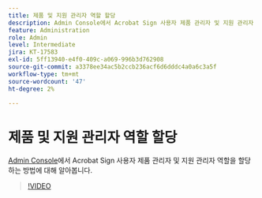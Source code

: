 ```yaml
---
title: 제품 및 지원 관리자 역할 할당
description: Admin Console에서 Acrobat Sign 사용자 제품 관리자 및 지원 관리자 역할을 할당하는 방법에 대해 알아보십시오
feature: Administration
role: Admin
level: Intermediate
jira: KT-17583
exl-id: 5ff13940-e4f0-409c-a069-996b3d762908
source-git-commit: a3378ee34ac5b2ccb236acf6d6dddc4a0a6c3a5f
workflow-type: tm+mt
source-wordcount: '47'
ht-degree: 2%

---
```


# 제품 및 지원 관리자 역할 할당

[Admin Console](https://adminconsole.adobe.com/)에서 Acrobat Sign 사용자 제품 관리자 및 지원 관리자 역할을 할당하는 방법에 대해 알아봅니다.

>[!VIDEO](https://video.tv.adobe.com/v/3453157?quality=12&learn=on&hidetitle=true)
